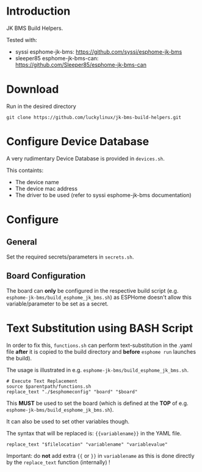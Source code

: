 # Introduction
JK BMS Build Helpers.

Tested with:
- syssi esphome-jk-bms: https://github.com/syssi/esphome-jk-bms
- sleeper85 esphome-jk-bms-can: https://github.com/Sleeper85/esphome-jk-bms-can

# Download
Run in the desired directory
```
git clone https://github.com/luckylinux/jk-bms-build-helpers.git
```

# Configure Device Database
A very rudimentary Device Database is provided in `devices.sh`.

This containts:
- The device name
- The device mac address
- The driver to be used (refer to syssi esphome-jk-bms documentation)


# Configure
## General
Set the required secrets/parameters in `secrets.sh`.

## Board Configuration
The board can **only** be configured in the respective build script (e.g. `esphome-jk-bms/build_esphome_jk_bms.sh`) as ESPHome doesn't allow this variable/parameter to be set as a secret.

# Text Substitution using BASH Script
In order to fix this, `functions.sh` can perform text-substitution in the .yaml file **after** it is copied to the build directory and **before** `esphome run` launches the build).

The usage is illustrated in e.g. `esphome-jk-bms/build_esphome_jk_bms.sh`.

```
# Execute Text Replacement
source $parentpath/functions.sh
replace_text "./$esphomeconfig" "board" "$board"

```

This **MUST** be used to set the board (which is defined at the **TOP** of e.g. `esphome-jk-bms/build_esphome_jk_bms.sh`).

It can also be used to set other variables though.

The syntax that will be replaced is: `{{variablename}}` in the YAML file.

```
replace_text "$filelocation" "variablename" "variablevalue"
```

Important: do **not** add extra `{{` or `}}` in `variablename` as this is done directly by the `replace_text` function (internally) !

